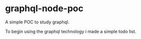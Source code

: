 # graphql-node-poc
A simple POC to study graphql.

<p>To begin using the graphql technology i made a simple todo list.</p>
